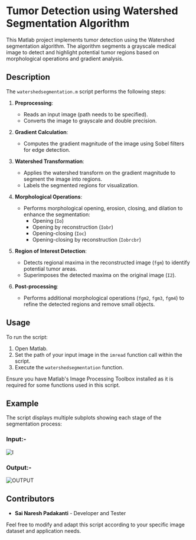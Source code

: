 # Tumor Detection using Watershed Segmentation Algorithm

This Matlab project implements tumor detection using the Watershed segmentation algorithm. The algorithm segments a grayscale medical image to detect and highlight potential tumor regions based on morphological operations and gradient analysis.

## Description

The `watershedsegmentation.m` script performs the following steps:

1. **Preprocessing**:
   - Reads an input image (path needs to be specified).
   - Converts the image to grayscale and double precision.
   
2. **Gradient Calculation**:
   - Computes the gradient magnitude of the image using Sobel filters for edge detection.
   
3. **Watershed Transformation**:
   - Applies the watershed transform on the gradient magnitude to segment the image into regions.
   - Labels the segmented regions for visualization.

4. **Morphological Operations**:
   - Performs morphological opening, erosion, closing, and dilation to enhance the segmentation:
     - Opening (`Io`)
     - Opening by reconstruction (`Iobr`)
     - Opening-closing (`Ioc`)
     - Opening-closing by reconstruction (`Iobrcbr`)
   
5. **Region of Interest Detection**:
   - Detects regional maxima in the reconstructed image (`fgm`) to identify potential tumor areas.
   - Superimposes the detected maxima on the original image (`I2`).

6. **Post-processing**:
   - Performs additional morphological operations (`fgm2`, `fgm3`, `fgm4`) to refine the detected regions and remove small objects.

## Usage

To run the script:

1. Open Matlab.
2. Set the path of your input image in the `imread` function call within the script.
3. Execute the `watershedsegmentation` function.

Ensure you have Matlab's Image Processing Toolbox installed as it is required for some functions used in this script.

## Example

The script displays multiple subplots showing each stage of the segmentation process:

### Input:- 
![I](https://github.com/user-attachments/assets/2601741e-e130-43bd-8243-de90c08fea9b)

### Output:-
![OUTPUT](https://github.com/user-attachments/assets/0dbefbea-7d2f-4bd9-893f-41565f465e78)

## Contributors

- **Sai Naresh Padakanti** - Developer and Tester

Feel free to modify and adapt this script according to your specific image dataset and application needs.
